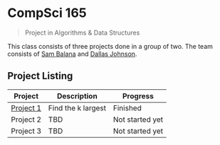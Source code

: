 # CompSci 165
> Project in Algorithms & Data Structures

This class consists of three projects done in a group of two.
The team consists of [Sam Balana](https://github.com/puradox) and
[Dallas Johnson](https://github.com/Dallas-J).

## Project Listing

| Project        | Description            | Progress        |
| -------------- | ---------------------- | --------------- |
| [Project 1][1] | Find the k largest     | Finished        |
| Project 2      | TBD                    | Not started yet |
| Project 3      | TBD                    | Not started yet |


[1]: https://github.com/puradox/CS-165/tree/master/project1
